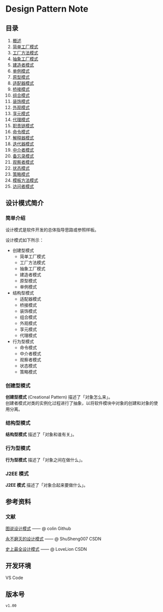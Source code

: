 # Design Pattern Note

## 目录

1. [概述](index/overview.md)
2. [简单工厂模式](index/simpleFactory.md)
3. [工厂方法模式](index/factoryMethod.md)
4. [抽象工厂模式](index/abstractFactory.md)
5. [建造者模式](index/builder.md)
6. [单例模式](index/singleton.md)
7. [原型模式](index/prototype.md)
8. [适配器模式](index/adapter.md)
9. [桥接模式](index/bridge.md)
10. [组合模式](index/composite.md)
11. [装饰模式](index/decorator.md)
12. [外观模式](index/facade.md)
13. [享元模式](index/flyweight.md)
14. [代理模式](index/proxy.md)
15. [职责链模式](index/chainOfResponsibility.md)
16. [命令模式](index/command.md)
17. [解释器模式](index/interpreter.md)
18. [迭代器模式](index/iterator.md)
19. [中介者模式](index/mediator.md)
20. [备忘录模式](index/memento.md)
21. [观察者模式](index/observer.md)
22. [状态模式](index/state.md)
23. [策略模式](index/strategy.md)
24. [模板方法模式](index/templateMethod.md)
25. [访问者模式](index/visitor.md)

## 设计模式简介

### 简单介绍

设计模式是软件开发的总体指导思路或参照样板。

设计模式如下所示：

- 创建型模式
  - 简单工厂模式
  - 工厂方法模式
  - 抽象工厂模式
  - 建造者模式
  - 原型模式
  - 单例模式
- 结构型模式
  - 适配器模式
  - 桥接模式
  - 装饰模式
  - 组合模式
  - 外观模式
  - 享元模式
  - 代理模式
- 行为型模式
  - 命令模式
  - 中介者模式
  - 观察者模式
  - 状态模式
  - 策略模式

### 创建型模式

**创建型模式** (Creational Pattern) 描述了「对象怎么来」。  
创建者模式对类的实例化过程进行了抽象，以将软件模块中对象的创建和对象的使用分离。

### 结构型模式

**结构型模式** 描述了「对象和谁有关」。

### 行为型模式

**行为型模式** 描述了「对象之间在做什么」。

### J2EE 模式

**J2EE 模式** 描述了「对象合起来要做什么」。

## 参考资料

### 文献

[图说设计模式](https://design-patterns.readthedocs.io/zh_CN/latest/index.html) —— @ colin Github

[永不磨灭的设计模式](https://blog.csdn.net/ShuSheng0007/article/details/115980889) —— @ ShuSheng007 CSDN

[史上最全设计模式](https://blog.csdn.net/LoveLion/article/details/17517213?ops_request_misc=%257B%2522request%255Fid%2522%253A%2522162198894416780274118367%2522%252C%2522scm%2522%253A%252220140713.130102334..%2522%257D&request_id=162198894416780274118367&biz_id=0&utm_medium=distribute.pc_search_result.none-task-blog-2~all~top_positive~default-2-17517213.first_rank_v2_pc_rank_v29&utm_term=%E8%AE%BE%E8%AE%A1%E6%A8%A1%E5%BC%8F) —— @ LoveLion CSDN

## 开发环境

VS Code

## 版本号

`v1.00`

